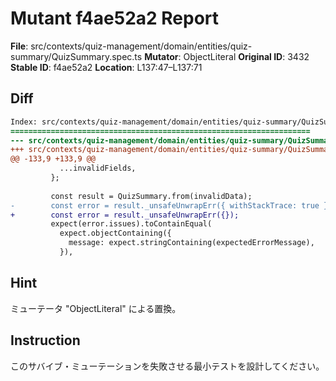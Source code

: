 # Mutant f4ae52a2 Report

**File**: src/contexts/quiz-management/domain/entities/quiz-summary/QuizSummary.spec.ts
**Mutator**: ObjectLiteral
**Original ID**: 3432
**Stable ID**: f4ae52a2
**Location**: L137:47–L137:71

## Diff

```diff
Index: src/contexts/quiz-management/domain/entities/quiz-summary/QuizSummary.spec.ts
===================================================================
--- src/contexts/quiz-management/domain/entities/quiz-summary/QuizSummary.spec.ts	original
+++ src/contexts/quiz-management/domain/entities/quiz-summary/QuizSummary.spec.ts	mutated #3432
@@ -133,9 +133,9 @@
           ...invalidFields,
         };
 
         const result = QuizSummary.from(invalidData);
-        const error = result._unsafeUnwrapErr({ withStackTrace: true });
+        const error = result._unsafeUnwrapErr({});
         expect(error.issues).toContainEqual(
           expect.objectContaining({
             message: expect.stringContaining(expectedErrorMessage),
           }),
```

## Hint

ミューテータ "ObjectLiteral" による置換。

## Instruction

このサバイブ・ミューテーションを失敗させる最小テストを設計してください。
